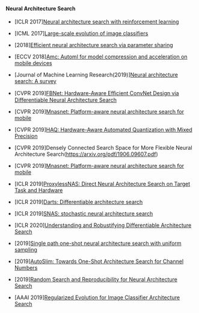 #### Neural Architecture Search
- [ICLR 2017][Neural architecture search with reinforcement learning](https://arxiv.xilesou.top/pdf/1611.01578.pdf)
- [ICML 2017][Large-scale evolution of image classifiers](https://arxiv.xilesou.top/pdf/1703.01041.pdf)

- [2018][Efficient neural architecture search via parameter sharing](https://arxiv.xilesou.top/pdf/1802.03268.pdf?fbclid=IwAR1RHoGyzFPepWpSyNA1TcySIjEto2scD7Fg3Pk6KOUygRNKXiA_r68MIkI)
- [ECCV 2018][Amc: Automl for model compression and acceleration on mobile devices](http://openaccess.thecvf.com/content_ECCV_2018/papers/Yihui_He_AMC_Automated_Model_ECCV_2018_paper.pdf)

- [Journal of Machine Learning Research(2019)][Neural architecture search: A survey](https://arxiv.xilesou.top/pdf/1808.05377.pdf)
- [CVPR 2019][FBNet: Hardware-Aware Efﬁcient ConvNet Design via Differentiable Neural Architecture Search](http://openaccess.thecvf.com/content_CVPR_2019/papers/Wu_FBNet_Hardware-Aware_Efficient_ConvNet_Design_via_Differentiable_Neural_Architecture_Search_CVPR_2019_paper.pdf)
- [CVPR 2019][Mnasnet: Platform-aware neural architecture search for mobile](http://openaccess.thecvf.com/content_CVPR_2019/papers/Tan_MnasNet_Platform-Aware_Neural_Architecture_Search_for_Mobile_CVPR_2019_paper.pdf)
- [CVPR 2019][HAQ: Hardware-Aware Automated Quantization with Mixed Precision](http://openaccess.thecvf.com/content_CVPR_2019/papers/Wang_HAQ_Hardware-Aware_Automated_Quantization_With_Mixed_Precision_CVPR_2019_paper.pdf)
- [CVPR 2019]Densely Connected Search Space for More Flexible Neural Architecture Search(https://arxiv.org/pdf/1906.09607.pdf)
- [CVPR 2019][Mnasnet: Platform-aware neural architecture search for mobile](http://openaccess.thecvf.com/content_CVPR_2019/papers/Tan_MnasNet_Platform-Aware_Neural_Architecture_Search_for_Mobile_CVPR_2019_paper.pdf)
- [ICLR 2019][ProxylessNAS: Direct Neural Architecture Search on Target Task and Hardware](https://arxiv.org/pdf/1812.00332.pdf)
- [ICLR 2019][Darts: Differentiable architecture search](https://arxiv.xilesou.top/pdf/1806.09055.pdf)
- [ICLR 2019][SNAS: stochastic neural architecture search](https://arxiv.xilesou.top/pdf/1812.09926.pdf)
- [ICLR 2020][Understanding and Robustifying Differentiable Architecture Search](https://arxiv.xilesou.top/pdf/1909.09656.pdf)
- [2019][Single path one-shot neural architecture search with uniform sampling](https://arxiv.xilesou.top/pdf/1904.00420.pdf)
- [2019][AutoSlim: Towards One-Shot Architecture Search for Channel Numbers](https://arxiv.xilesou.top/pdf/1903.11728.pdf)
- [2019][Random Search and Reproducibility for Neural Architecture Search](https://arxiv.xilesou.top/pdf/1902.07638.pdf)
- [AAAI 2019][Regularized Evolution for Image Classifier Architecture Search](https://arxiv.org/pdf/1802.01548.pdf)
